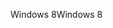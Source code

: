 <span data-ttu-id="7dcff-101">Windows 8</span><span class="sxs-lookup"><span data-stu-id="7dcff-101">Windows 8</span></span>